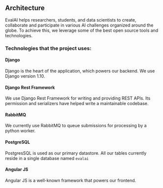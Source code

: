 ## Architecture

EvalAI helps researchers, students, and data scientists to create, collaborate and participate in various AI challenges organized around the globe. To achieve this, we leverage some of the best open source tools and technologies.

### Technologies that the project uses:

#### Django

Django is the heart of the application, which powers our backend. We use Django version 1.10.

#### Django Rest Framework

We use Django Rest Framework for writing and providing REST APIs. Its permission and serializers have helped write a maintainable codebase.

#### RabbitMQ

We currently use RabbitMQ to queue submissions for processing by a python worker.

#### PostgreSQL

PostgresSQL is used as our primary datastore. All our tables currently reside in a single database named `evalai`

#### Angular JS

Angular JS is a well-known framework that powers our frontend.
